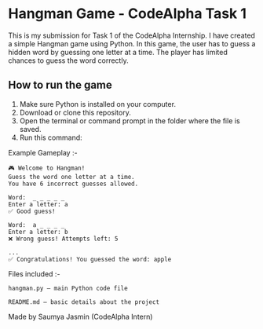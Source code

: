 # Hangman Game - CodeAlpha Task 1

This is my submission for Task 1 of the CodeAlpha Internship. I have created a simple Hangman game using Python. In this game, the user has to guess a hidden word by guessing one letter at a time. The player has limited chances to guess the word correctly.

## How to run the game

1. Make sure Python is installed on your computer.
2. Download or clone this repository.
3. Open the terminal or command prompt in the folder where the file is saved.
4. Run this command:


Example Gameplay :-
~~~
🎮 Welcome to Hangman!
Guess the word one letter at a time.
You have 6 incorrect guesses allowed.

Word:  _ _ _ _ _
Enter a letter: a
✅ Good guess!

Word:  a _ _ _ _
Enter a letter: b
❌ Wrong guess! Attempts left: 5

...
✅ Congratulations! You guessed the word: apple
~~~

Files included :-
~~~
hangman.py – main Python code file

README.md – basic details about the project
~~~

Made by
Saumya Jasmin
(CodeAlpha Intern)
